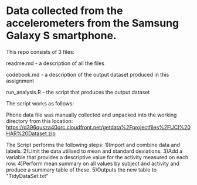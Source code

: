 <h1>Data collected from the accelerometers from the Samsung Galaxy S smartphone. </h1>

This repo consists of 3 files:

readme.md - a description of all the files

codebook.md - a description of the output dataset produced in this assignment

run_analysis.R  - the script that produces the output dataset

The script works as follows:

Phone data file was manually collected and unpacked into the working directory from this location:
https://d396qusza40orc.cloudfront.net/getdata%2Fprojectfiles%2FUCI%20HAR%20Dataset.zip

The Script performs the following steps:
1)Import and combine data and labels.
2)Limit the data utilised to mean and standard deviations.
3)Add a variable that provides a descriptive value for the activity measured on each row.
4)Perform mean summary on all values by subject and activity and produce a summary table of these.
5)Outputs the new table to "TidyDataSet.txt"
